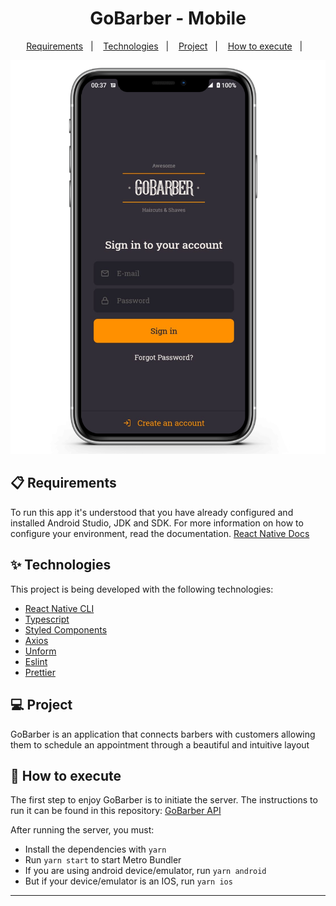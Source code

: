 <h1 align="center">GoBarber - Mobile</h1>

<p align="center">
  <a href="#-requirements">Requirements</a>&nbsp;&nbsp;&nbsp;|&nbsp;&nbsp;&nbsp;
  <a href="#-technologies">Technologies</a>&nbsp;&nbsp;&nbsp;|&nbsp;&nbsp;&nbsp;
  <a href="#-project">Project</a>&nbsp;&nbsp;&nbsp;|&nbsp;&nbsp;&nbsp;
  <a href="#-how-to-execute">How to execute</a>&nbsp;&nbsp;&nbsp;|&nbsp;&nbsp;&nbsp;

</p>

![Sign in screen on Iphone ](./.github/preview.png)

## 📋 Requirements
To run this app it's understood that you have already configured and installed Android Studio, JDK and SDK. For more information on how to configure your environment, read the documentation.
[React Native Docs](https://reactnative.dev/docs/environment-setup)

## ✨ Technologies

This project is being developed with the following technologies:

- [React Native CLI](https://github.com/facebook/react-native)
- [Typescript](https://github.com/microsoft/TypeScript)
- [Styled Components](https://github.com/styled-components/styled-components)
- [Axios](https://github.com/axios/axios)
- [Unform](https://github.com/unform/unform)
- [Eslint](https://github.com/eslint/eslint)
- [Prettier](https://github.com/prettier/prettier)

## 💻 Project

GoBarber is an application that connects barbers with customers allowing them to schedule an appointment through a beautiful and intuitive layout

## 🚀 How to execute
The first step to enjoy GoBarber is to initiate the server. The instructions to run it can be found in this repository: [GoBarber API](https://github.com/gcrodrigues/gobarber-api)

After running the server, you must:
- Install the dependencies with `yarn`
- Run `yarn start` to start Metro Bundler
- If you are using android device/emulator, run `yarn android`
- But if your device/emulator is an IOS, run `yarn ios`

---
